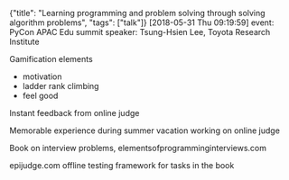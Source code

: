 {"title": "Learning programming and problem solving through solving algorithm problems", "tags": ["talk"]}
[2018-05-31 Thu 09:19:59]
event: PyCon APAC Edu summit
speaker: Tsung-Hsien Lee, Toyota Research Institute

Gamification elements
* motivation
* ladder rank climbing
* feel good

Instant feedback from online judge

Memorable experience during summer vacation working on online judge

Book on interview problems, elementsofprogramminginterviews.com

epijudge.com offline testing framework for tasks in the book

